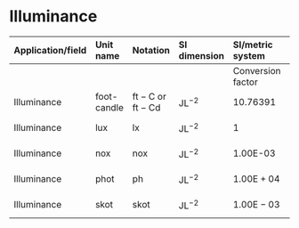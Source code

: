 # Illuminance

| Application/field | Unit name | Notation | SI dimension | SI/metric system |  | English/US system |  |
| :--- | :--- | :--- | :--- | :--- | :--- | :--- | :--- |
|  |  |  |  | Conversion factor | Unit | Conversion factor | Unit |
| Illuminance | foot-candle | $\mathrm{ft}-\mathrm{C}$ or $\mathrm{ft}-\mathrm{Cd}$ | $\mathrm{JL}^{-2}$ | 10.76391 | 1x | 1 | ft-Cd |
| Illuminance | lux | lx | $\mathrm{JL}^{-2}$ | 1 | lx | 0.0929030 | ft-Cd |
| Illuminance | nox | nox | $\mathrm{JL}^{-2}$ | 1.00E-03 | 1x | 9.2903E-05 | ft-Cd |
| Illuminance | phot | ph | $\mathrm{JL}^{-2}$ | $1.00 \mathrm{E}+04$ | lx | 929.03 | ft-Cd |
| Illuminance | skot | skot | $\mathrm{JL}^{-2}$ | $1.00 \mathrm{E}-03$ | lx | 9.2903E-05 | ft-Cd |
